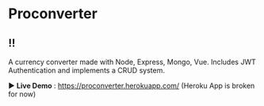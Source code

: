 # Proconverter
!!
--

A currency converter made with Node, Express, Mongo, Vue. Includes JWT Authentication and implements a CRUD system.

:arrow_forward: **Live Demo** : https://proconverter.herokuapp.com/
(Heroku App is broken for now)
